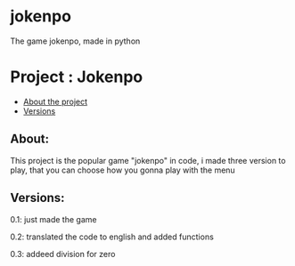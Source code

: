 # jokenpo
The game jokenpo, made in python
<h1>Project : Jokenpo</h1>
<ul>
  <li><a  href="">About the project</a></li>
  <li><a  href="">Versions</a></li>
 </ul>
 
 <h2 id="about"><strong>About:</strong></h2>
<p>This project is the popular game "jokenpo" in code, i made three version to play, that you can choose how you gonna play with the menu</p>

 <h2 id="Versions"><strong>Versions:</strong></h2>
<p>0.1: just made the game</p>
<p>0.2: translated the code to english and added functions</p>
<p>0.3: addeed division for zero</p>
